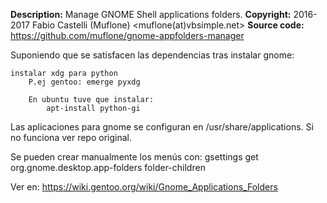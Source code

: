 
**Description:** Manage GNOME Shell applications folders.
**Copyright:** 2016-2017 Fabio Castelli (Muflone) <muflone(at)vbsimple.net>
**Source code:** https://github.com/muflone/gnome-appfolders-manager

Suponiendo que se satisfacen las dependencias tras instalar gnome:

	instalar xdg para python
		P.ej gentoo: emerge pyxdg

		En ubuntu tuve que instalar:
			apt-install python-gi

Las aplicaciones para gnome se configuran en /usr/share/applications.
Si no funciona ver repo original.

Se pueden crear manualmente los menús con:
	gsettings get org.gnome.desktop.app-folders folder-children

Ver en:
	https://wiki.gentoo.org/wiki/Gnome_Applications_Folders

